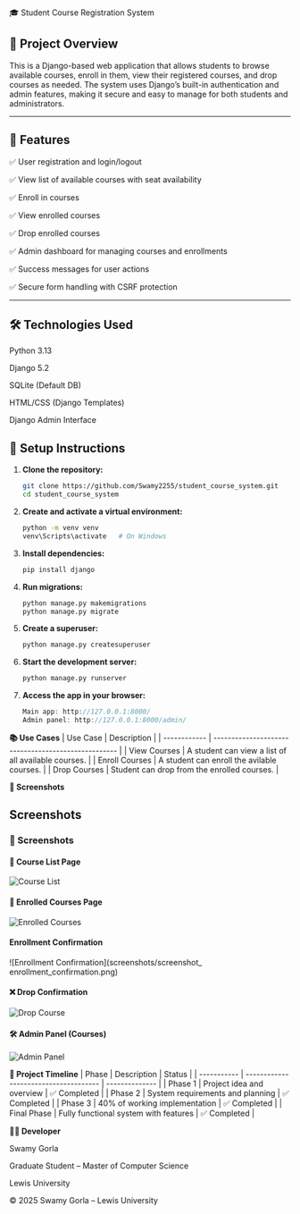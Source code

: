 🎓 Student Course Registration System

## 📝 Project Overview

This is a Django-based web application that allows students to browse available courses, enroll in them, view their registered courses, and drop courses as needed. The system uses Django’s built-in authentication and admin features, making it secure and easy to manage for both students and administrators.

---

## 🚀 Features
✅ User registration and login/logout

✅ View list of available courses with seat availability

✅ Enroll in courses

✅ View enrolled courses

✅ Drop enrolled courses

✅ Admin dashboard for managing courses and enrollments

✅ Success messages for user actions

✅ Secure form handling with CSRF protection

---

## 🛠️ Technologies Used
Python 3.13

Django 5.2

SQLite (Default DB)

HTML/CSS (Django Templates)

Django Admin Interface

## 🔧 Setup Instructions

1. **Clone the repository:**
   ```bash
   git clone https://github.com/Swamy2255/student_course_system.git
   cd student_course_system
2. **Create and activate a virtual environment:**
   ```bash
   python -m venv venv
   venv\Scripts\activate   # On Windows
3. **Install dependencies:**
   ```bash
   pip install django
4. **Run migrations:**
   ```bash
   python manage.py makemigrations
   python manage.py migrate
5. **Create a superuser:**
   ```bash
   python manage.py createsuperuser
6. **Start the development server:**
   ```bash
   python manage.py runserver

7. **Access the app in your browser:**
   ```cpp
   Main app: http://127.0.0.1:8000/
   Admin panel: http://127.0.0.1:8000/admin/
   
**📚 Use Cases**
| Use Case     | Description                                         |
| ------------ | --------------------------------------------------- |
| View Courses | A student can view a list of all available courses. |
| Enroll Courses | A student can enroll the avilable courses.        |
| Drop Courses | Student can drop from the enrolled courses.         |


**📸 Screenshots**
## Screenshots


### 📸 Screenshots

#### 📘 Course List Page
![Course List](screenshots/screenshot_available_courses.png)

#### 🧾 Enrolled Courses Page
![Enrolled Courses](screenshots/screenshot_enrolled_courses.png)

#### Enrollment Confirmation
![Enrollment Confirmation](screenshots/screenshot_ enrollment_confirmation.png)

#### ❌ Drop Confirmation
![Drop Course](screenshots/screenshot_drop.png)

#### 🛠️ Admin Panel (Courses)
![Admin Panel](screenshots/screenshot_admin_panel.png)



**📅 Project Timeline**
| Phase       | Description                           | Status         |
| ----------- | ------------------------------------- | -------------- |
| Phase 1     | Project idea and overview             | ✅ Completed    |
| Phase 2     | System requirements and planning      | ✅ Completed    |
| Phase 3     | 40% of working implementation         | ✅ Completed  |
| Final Phase | Fully functional system with features | ✅ Completed |

**👩‍💻 Developer**

Swamy Gorla

Graduate Student – Master of Computer Science

Lewis University

© 2025 Swamy Gorla – Lewis University
